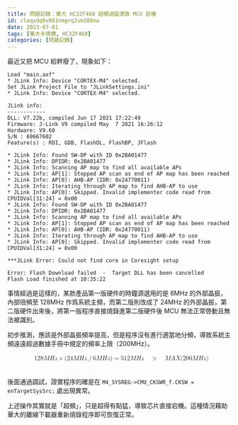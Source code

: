 ```yaml
---
title: 問題記錄：華大 HC32F460 超頻過猛導致 MCU 宕機
id: cloqxdq0v001nmgrq2um386nw
date: 2023-07-01
tags: [華大半導體, HC32F460]
categories: [問題記錄]
---
```


最近又把 MCU 給幹廢了，現象如下：

```
Load "main.axf"
* JLink Info: Device "CORTEX-M4" selected.
Set JLink Project File to "JLinkSettings.ini"
* JLink Info: Device "CORTEX-M4" selected.

JLink info:
------------
DLL: V7.22b, compiled Jun 17 2021 17:22:49
Firmware: J-Link V9 compiled May  7 2021 16:26:12
Hardware: V9.60
S/N : 69667602
Feature(s) : RDI, GDB, FlashDL, FlashBP, JFlash

* JLink Info: Found SW-DP with ID 0x2BA01477
* JLink Info: DPIDR: 0x2BA01477
* JLink Info: Scanning AP map to find all available APs
* JLink Info: AP[1]: Stopped AP scan as end of AP map has been reached
* JLink Info: AP[0]: AHB-AP (IDR: 0x24770011)
* JLink Info: Iterating through AP map to find AHB-AP to use
* JLink Info: AP[0]: Skipped. Invalid implementer code read from CPUIDVal[31:24] = 0x00
* JLink Info: Found SW-DP with ID 0x2BA01477
* JLink Info: DPIDR: 0x2BA01477
* JLink Info: Scanning AP map to find all available APs
* JLink Info: AP[1]: Stopped AP scan as end of AP map has been reached
* JLink Info: AP[0]: AHB-AP (IDR: 0x24770011)
* JLink Info: Iterating through AP map to find AHB-AP to use
* JLink Info: AP[0]: Skipped. Invalid implementer code read from CPUIDVal[31:24] = 0x00

***JLink Error: Could not find core in Coresight setup

Error: Flash Download failed  -  Target DLL has been cancelled
Flash Load finished at 10:35:22
```

事情經過是這樣的，某款產品第一版硬件的時鐘源選用的是 6MHz 的外部晶振，內部倍頻至 128MHz 作爲系統主頻，而第二版則改成了 24MHz 的外部晶振，第二版硬件出來後，將第一版程序直接燒錄進第二版硬件後 MCU 無法正常啓動且無法被識別。

初步推測，應該是外部晶振頻率提高，但是程序沒有進行適當地分頻，導致系統主頻遠遠超過數據手冊中規定的頻率上限（200MHz）。

<!--
公式使用工具 https://latexlive.com/ 生成
\begin{align}
& 128MHz × (24MHz / 6MHz) = 512MHz \ \ \ > \ \ \ MAX(200MHz) \\
\end{align}
-->
</p>
<math xmlns="http://www.w3.org/1998/Math/MathML" display="block"><mtable displaystyle="true" columnalign="right left right left right left right left right left right left" columnspacing="0em 2em 0em 2em 0em 2em 0em 2em 0em 2em 0em" rowspacing="3pt"><mtr><mtd></mtd><mtd><mn>128</mn><mi>M</mi><mi>H</mi><mi>z</mi><mo>×</mo><mo stretchy="false">(</mo><mn>24</mn><mi>M</mi><mi>H</mi><mi>z</mi><mrow><mo>/</mo></mrow><mn>6</mn><mi>M</mi><mi>H</mi><mi>z</mi><mo stretchy="false">)</mo><mo>=</mo><mn>512</mn><mi>M</mi><mi>H</mi><mi>z</mi><mtext>&nbsp;</mtext><mtext>&nbsp;</mtext><mtext>&nbsp;</mtext><mo>&gt;</mo><mtext>&nbsp;</mtext><mtext>&nbsp;</mtext><mtext>&nbsp;</mtext><mi>M</mi><mi>A</mi><mi>X</mi><mo stretchy="false">(</mo><mn>200</mn><mi>M</mi><mi>H</mi><mi>z</mi><mo stretchy="false">)</mo></mtd></mtr></mtable></math>
<br>

後面通過調試，證實程序的確是在 `M4_SYSREG->CMU_CKSWR_f.CKSW = enTargetSysSrc;` 處出現異常。

上述操作其實就是「超頻」，只是超得有點猛，導致芯片直接宕機。這種情況藉助華大的離線下載器重新燒錄程序即可恢復正常。

